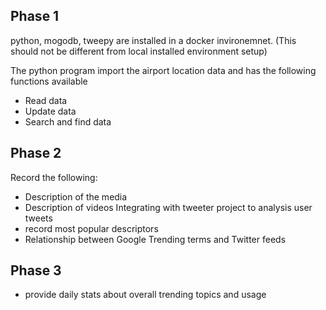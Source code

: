## Phase 1
python, mogodb, tweepy are installed in a docker invironemnet. (This should not be different from local installed environment setup)

The python program import the airport location data and has the following functions available
 - Read data
 - Update data
 - Search and find data

## Phase 2
Record the following:
- Description of the media
- Description of videos
Integrating with tweeter project to analysis user tweets
- record most popular descriptors
- Relationship between Google Trending terms and Twitter feeds

## Phase 3
 - provide daily stats about overall trending topics and usage

